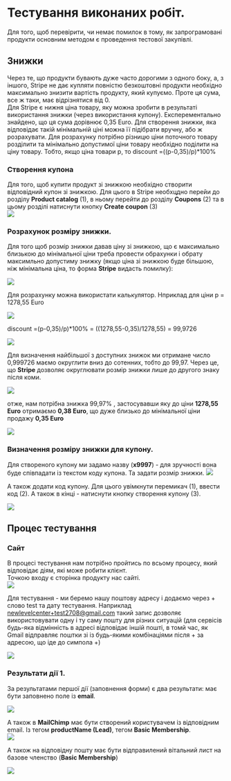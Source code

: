 # Тестування виконаних робіт.
Для того, щоб перевірити, чи немає помилок в тому, як запрограмовані продукти основним методом є проведення тестової закупівлі.  
## Знижки
Через те, що продукти бувають дуже часто дорогими з одного боку, а, з іншого, Stripe не дає купляти повністю безкоштовні продукти необхідно максимально знизити вартість продукту, який купуємо. Проте ця сума, все ж таки, має відрізнятися від 0.  
Для Stripe є нижня ціна товару, яку можна зробити в результаті використання знижки (через використання купону). Експерементально знайдено, що ця сума дорівнює 0,35 Euro.
Для створення знижки, яка відповідає такій мінімальній ціні можна її підібрати вручну, або ж розрахувати. Для розрахунку потрібно різницю ціни поточного товару розділити та мінімально допустимої ціни товару необхідно поділити на ціну товару.  Тобто, якщо ціна товари p, то discount =((p-0,35)/p)*100%   

### Створення купона
Для того, щоб купити продукт зі знижкою необхідно створити відповідний купон зі знижкою. Для цього в Stripe необхцдно перейи до розділу **Product catalog** (1), в ньому перейти до розділу **Coupons** (2) та в цьому розділі натиснути кнопку **Create coupon** (3)  
<img src ="img/discount01.png">   

### Розрахунок розміру знижки.
Для того щоб розмір знижки давав ціну зі знижкою, що є максимально близькою до мінімальної ціни треба провести обрахунки і обрату максимльно допустиму знижку (якщо ціна зі знижкою буде більшою, ніж мінімальна ціна, то форма **Stripe** видасть помилку):

<img src ="img/discount08.png">   

Для розрахунку можна використати калькулятор. Нприклад для ціни p = 1278,55 Euro 

<img src ="img/discount06.png">   

discount =(p-0,35)/p)*100% = ((1278,55-0,35)/1278,55) = 99,9726

<img src ="img/discount05.png">   

Для визначення найбільшої з доступних знижок ми отримане число 0,999726 маємо округлити вниз до сотенних, тобто до 99,97. Через це, що **Stripe** дозволяє округлювати розмір знижки лише до другого знаку після коми.  

<img src ="img/discount04.png">   

отже, нам потрібна знижка 99,97% , застосувавши яку до ціни **1278,55 Euro** отримаємо **0,38 Euro**, що дуже близько до мінімальної ціни продажу **0,35 Euro**

<img src ="img/discount08.png">   

### Визначення розміру знижки для купону.
Для створеного купону ми задамо назву (**x9997**) - для зручності вона буде співпадати із текстом коду купона. Та задати розмір знижки.
<img src ="img/discount02.png">   

А також додати код купону. Для цього увімкнути перемикач (1), ввести код (2). А також в кінці - натиснути кнопку створення купону (3).

<img src ="img/discount03.png">   

## Процес тестування
### Сайт
В процесі тестування нам потрібно пройтись по всьому процесу, який відповідає діям, які може робити клієнт.  
Точкою входу є сторінка продукту нас сайті.  
<img src ="img/test01.png">   

Для тестування - ми беремо нашу поштову адресу і додаємо через + слово test та дату тестування. Наприклад newlevelcenter+test2708@gmail.com такий запис дозволяє використовувати одну і ту саму пошту для різних ситуацій (для сервісів будь-яка відмінність в адресі відповідає іншій пошті, в томй час, як Gmail відправляє поштки зі із будь-якими комбінаціями після + за адресою, що іде до симпола +)

<img src ="img/test02.png">   

### Результати дії 1.
За результатами першої дії (заповнення форми) є два результати: має бути заповнено поле із **email**.  

<img src ="img/test03.png">   

А також в **MailChimp** має бути створений користувачем із відповідним email. Із тегом **productName (Lead)**, тегом **Basic Membership**.  
<img src ="img/test04.png">   

А також на відповідну пошту має бути відправилений вітальний лист на базове членство (**Basic Membership**)

<img src ="img/test05.png">   